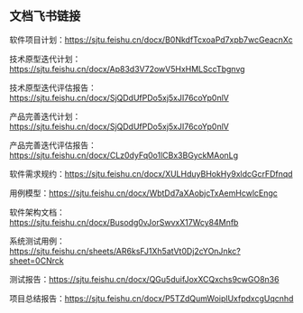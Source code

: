 ## 文档飞书链接 
软件项目计划：https://sjtu.feishu.cn/docx/B0NkdfTcxoaPd7xpb7wcGeacnXc 

技术原型迭代计划：https://sjtu.feishu.cn/docx/Ap83d3V72owV5HxHMLSccTbgnvg 

技术原型迭代评估报告：https://sjtu.feishu.cn/docx/SjQDdUfPDo5xj5xJI76coYp0nlV 

产品完善迭代计划：https://sjtu.feishu.cn/docx/SjQDdUfPDo5xj5xJI76coYp0nlV 

产品完善迭代评估报告：https://sjtu.feishu.cn/docx/CLz0dyFq0o1lCBx3BGyckMAonLg 

软件需求规约：https://sjtu.feishu.cn/docx/XULHduyBHokHy9xldcGcrFDfnqd 

用例模型：https://sjtu.feishu.cn/docx/WbtDd7aXAobjcTxAemHcwlcEngc 

软件架构文档：https://sjtu.feishu.cn/docx/Busodg0vJorSwvxX17Wcy84Mnfb 

系统测试用例：https://sjtu.feishu.cn/sheets/AR6ksFJ1Xh5atVt0Dj2cYOnJnkc?sheet=0CNrck 

测试报告：https://sjtu.feishu.cn/docx/QGu5duifJoxXCQxchs9cwGO8n36 

项目总结报告：https://sjtu.feishu.cn/docx/P5TZdQumWoiplUxfpdxcgUqcnhd
